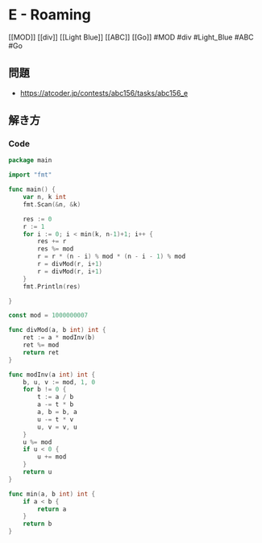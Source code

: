 # E - Roaming
[[MOD]] [[div]] [[Light Blue]] [[ABC]] [[Go]]
#MOD #div #Light_Blue #ABC #Go 

## 問題
- https://atcoder.jp/contests/abc156/tasks/abc156_e

## 解き方
### Code
```go
package main

import "fmt"

func main() {
	var n, k int
	fmt.Scan(&n, &k)

	res := 0
	r := 1
	for i := 0; i < min(k, n-1)+1; i++ {
		res += r
		res %= mod
		r = r * (n - i) % mod * (n - i - 1) % mod
		r = divMod(r, i+1)
		r = divMod(r, i+1)
	}
	fmt.Println(res)

}

const mod = 1000000007

func divMod(a, b int) int {
	ret := a * modInv(b)
	ret %= mod
	return ret
}

func modInv(a int) int {
	b, u, v := mod, 1, 0
	for b != 0 {
		t := a / b
		a -= t * b
		a, b = b, a
		u -= t * v
		u, v = v, u
	}
	u %= mod
	if u < 0 {
		u += mod
	}
	return u
}

func min(a, b int) int {
	if a < b {
		return a
	}
	return b
}
```